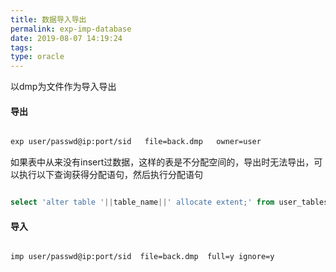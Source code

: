```yaml
---
title: 数据导入导出
permalink: exp-imp-database
date: 2019-08-07 14:19:24
tags:
type: oracle
---
```


以dmp为文件作为导入导出


#### 导出

``` bash

exp user/passwd@ip:port/sid   file=back.dmp   owner=user

```

如果表中从来没有insert过数据，这样的表是不分配空间的，导出时无法导出，可以执行以下查询获得分配语句，然后执行分配语句
``` sql

select 'alter table '||table_name||' allocate extent;' from user_tables where num_rows=0 or num_rows is null

```


#### 导入

``` bash

imp user/passwd@ip:port/sid  file=back.dmp  full=y ignore=y

```

